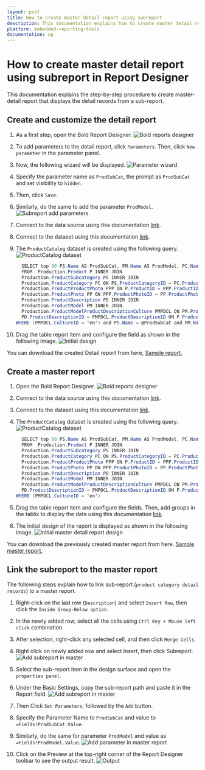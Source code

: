 ```yaml
---
layout: post
title: How to create master detail report using subreport
description: This documentation explains how to create master detail report using sub-report in Bold Reports Designer
platform: embedded-reporting-tools
documentation: ug
---
```


# How to create master detail report using subreport in Report Designer

This documentation explains the step-by-step procedure to create master-detail report that displays the detail records from a sub-report.

## Create and customize the detail report

1. As a first step, open the Bold Report Designer.
![Bold reports designer](/static\assets\on-premise\images\report-designer\how-to\master-detail-report-subreport/bold-reports-designer.png)

2. To add parameters to the detail report, click `Parameters`. Then, click `New parameter` in the parameter panel.

3. Now, the following wizard will be displayed.
![Parameter wizard](/static\assets\on-premise\images\report-designer\how-to\master-detail-report-subreport/parameter-wizard.png)

4. Specify the parameter name as `ProdSubCat`, the prompt as `ProdSubCat` and set visibility to `hidden`.

5. Then, click `Save`.

6. Similarly, do the same to add the parameter `ProdModel`.
![Subreport add parameters](/static\assets\on-premise\images\report-designer\how-to\master-detail-report-subreport/subreport-addparameter.gif)

7. Connect to the data source using this documentation [link](./../../javascript-reporting/report-designer/designer-guide/manage-data/datasource/).

8. Connect to the dataset using this documentation [link](./../../javascript-reporting/report-designer/designer-guide/manage-data/dataset/).

9. The `ProductCatalog` dataset is created using the following query.
![ProductCatalog dataset](/static\assets\on-premise\images\report-designer\how-to\master-detail-report-subreport/datasource-connection.gif)

    ```csharp
      SELECT top 60 PS.Name AS ProdSubCat, PM.Name AS ProdModel, PC.Name AS ProdCat, PD.Description, PP.LargePhoto,P.Name AS ProdName,P.ProductNumber, P.Color, P.Size, P.Weight, P.StandardCost,P.Style,P.Class, P.ListPrice
      FROM  Production.Product P INNER JOIN
      Production.ProductSubcategory PS INNER JOIN
      Production.ProductCategory PC ON PS.ProductCategoryID = PC.ProductCategoryID ON P.ProductSubcategoryID = PS.ProductSubcategoryID INNER JOIN
      Production.ProductProductPhoto PPP ON P.ProductID = PPP.ProductID INNER JOIN
      Production.ProductPhoto PP ON PPP.ProductPhotoID = PP.ProductPhotoID LEFT OUTER JOIN
      Production.ProductDescription PD INNER JOIN
      Production.ProductModel PM INNER JOIN
      Production.ProductModelProductDescriptionCulture PMPDCL ON PM.ProductModelID = PMPDCL.ProductModelID ON
      PD.ProductDescriptionID = PMPDCL.ProductDescriptionID ON P.ProductModelID = PM.ProductModelID
    WHERE (PMPDCL.CultureID = 'en') and PS.Name = @ProdSubCat and PM.Name = @ProdModel
    ```
10. Drag the table report item and configure the field as shown in the following image.
![Initial design](/static\assets\on-premise\images\report-designer\how-to\master-detail-report-subreport/initial-detail-report-design.png)

You can download the created Detail report from here,
[Sample report.](https://www.syncfusion.com/downloads/support/directtrac/general/ze/Detail-report1732874929.zip)

## Create a master report

1. Open the Bold Report Designer.
![Bold reports designer](/static\assets\on-premise\images\report-designer\how-to\master-detail-report-subreport/bold-reports-designer.png)

2. Connect to the data source using this documentation [link](./../../javascript-reporting/report-designer/designer-guide/manage-data/datasource/).

3. Connect to the dataset using this documentation [link](./../../javascript-reporting/report-designer/designer-guide/manage-data/dataset/).

4. The `ProductCatalog` dataset is created using the following query.
![ProductCatalog dataset](/static\assets\on-premise\images\report-designer\how-to\master-detail-report-subreport/datasource-connection.gif)

    ```csharp
      SELECT top 60 PS.Name AS ProdSubCat, PM.Name AS ProdModel, PC.Name AS ProdCat, PD.Description, PP.LargePhoto,P.Name AS ProdName,P.ProductNumber, P.Color, P.Size, P.Weight, P.StandardCost,P.Style,P.Class, P.ListPrice
      FROM  Production.Product P INNER JOIN
      Production.ProductSubcategory PS INNER JOIN
      Production.ProductCategory PC ON PS.ProductCategoryID = PC.ProductCategoryID ON P.ProductSubcategoryID = PS.ProductSubcategoryID INNER JOIN
      Production.ProductProductPhoto PPP ON P.ProductID = PPP.ProductID INNER JOIN
      Production.ProductPhoto PP ON PPP.ProductPhotoID = PP.ProductPhotoID LEFT OUTER JOIN
      Production.ProductDescription PD INNER JOIN
      Production.ProductModel PM INNER JOIN
      Production.ProductModelProductDescriptionCulture PMPDCL ON PM.ProductModelID = PMPDCL.ProductModelID ON
      PD.ProductDescriptionID = PMPDCL.ProductDescriptionID ON P.ProductModelID = PM.ProductModelID
    WHERE (PMPDCL.CultureID = 'en')
    ```

5. Drag the table report item and configure the fields. Then, add groups in the tablix to display the data using this documentation [link](./../../javascript-reporting/report-designer/designer-guide/report-items/tablix/add-or-delete-a-details-group-ssrs/).

6. The initial design of the report is displayed as shown in the following image.
![Initial master detail report design](/static\assets\on-premise\images\report-designer\how-to\master-detail-report-subreport/initial-master-report-design.png)

You can download the previously created master report from here.
[Sample master report.](https://www.syncfusion.com/downloads/support/directtrac/general/ze/Master-report804288141.zip)

## Link the subreport to the master report

The following steps explain how to link sub-report (`product category detail records`) to a master report.

1. Right-click on the last row (`Description`) and select `Insert Row`, then click the `Inside Group-Below option`.

2. In the newly added row, select all the cells using `Ctrl Key + Mouse left click` combination.

3. After selection, right-click any selected cell, and then click `Merge Cells`.

4. Right click on newly added row and select Insert, then click Subreport.
![Add subreport in master](/static\assets\on-premise\images\report-designer\how-to\master-detail-report-subreport/add-subreport-in-master.gif)

5. Select the sub-report item in the design surface and open the `properties panel`.

6. Under the Basic Settings, copy the sub-report path and paste it in the Report field.
![Add subreport in master](/static\assets\on-premise\images\report-designer\how-to\master-detail-report-subreport/link-subreport-path.gif)

7. Then Click `Set Parameters`, followed by the `Add` button.

8. Specify the Parameter Name to `ProdSubCat` and value to `=Fields!ProdSubCat.Value`.

9. Similarly, do the same for parameter `ProdModel` and value as `=Fields!ProdModel.Value`.
![Add parameter in master report](/static\assets\on-premise\images\report-designer\how-to\master-detail-report-subreport/add-parameter-in-master.gif)

10. Click on the Preview at the top-right corner of the Report Designer toolbar to see the output result.
![Output](/static\assets\on-premise\images\report-designer\how-to\master-detail-report-subreport/outputvideo.gif)